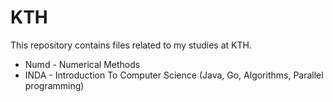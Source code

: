 # KTH
This repository contains files related to my studies at KTH.

 * Numd - Numerical Methods
 * INDA - Introduction To Computer Science (Java, Go, Algorithms, Parallel programming)
